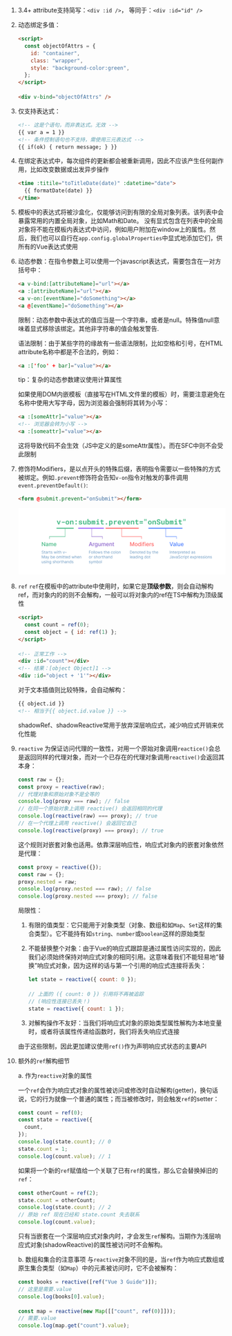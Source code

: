 1. 3.4+ attribute支持简写：`<div :id />`， 等同于：`<div :id="id" />`
2. 动态绑定多值：

   ```html
   <script>
     const objectOfAttrs = {
       id: "container",
       class: "wrapper",
       style: "background-color:green",
     };
   </script>

   <div v-bind="objectOfAttrs" />
   ```

3. 仅支持表达式：

   ```html
   <!-- 这是个语句，而非表达式。无效 -->
   {{ var a = 1 }}
   <!-- 条件控制语句也不支持，需使用三元表达式 -->
   {{ if(ok) { return message; } }}
   ```

4. 在绑定表达式中，每次组件的更新都会被重新调用，因此不应该产生任何副作用，比如改变数据或出发异步操作

   ```html
   <time :titile="toTitleDate(date)" :datetime="date">
     {{ formatDate(date) }}
   </time>
   ```

5. 模板中的表达式将被沙盒化，仅能够访问到有限的全局对象列表。该列表中会暴露常用的内置全局对象，比如Math和Date。
   没有显式包含在列表中的全局对象将不能在模板内表达式中访问，例如用户附加在window上的属性。然后，我们也可以自行在`app.config.globalProperties`中显式地添加它们，供所有的Vue表达式使用

6. 动态参数：在指令参数上可以使用一个javascript表达式，需要包含在一对方括号中：

   ```html
   <a v-bind:[attributeName]="url"></a>
   <a :[attributeName]="url"></a>
   <a v-on:[eventName]="doSomething"></a>
   <a @[eventName]="doSomething"></a>
   ```

   限制：动态参数中表达式的值应当是一个字符串，或者是null。特殊值null意味着显式移除该绑定。其他非字符串的值会触发警告.

   语法限制：由于某些字符的缘故有一些语法限制，比如空格和引号，在HTML attribute名称中都是不合法的，例如：

   ```html
   <a :['foo' + bar]="value"></a>
   ```

   tip：复杂的动态参数建议使用计算属性

   如果使用DOM内嵌模板（直接写在HTML文件里的模板）时，需要注意避免在名称中使用大写字母，因为浏览器会强制将其转为小写：

   ```html
   <a :[someAttr]="value"></a>
   <!-- 浏览器会转为小写 -->
   <a :[someattr]="value"></a>
   ```

   这将导致代码不会生效（JS中定义的是someAttr属性）。而在SFC中则不会受此限制

7. 修饰符Modifiers，是以点开头的特殊后缀，表明指令需要以一些特殊的方式被绑定。例如`.prevent`修饰符会告知`v-on`指令对触发的事件调用`event.preventDefault()`:

   ```html
   <form @submit.prevent="onSubmit"></form>
   ```

   ![alt text](image.png)

8. `ref`
   `ref`在模板中的attribute中使用时，如果它是**顶级参数**，则会自动解构ref，而对象内的的则不会解构，一般可以将对象内的ref在TS中解构为顶级属性

   ```html
   <script>
     const count = ref(0);
     const object = { id: ref(1) };
   </script>

   <!-- 正常工作 -->
   <div :id="count"></div>
   <!-- 结果：[object Object]1 -->
   <div :id="object + '1'"></div>
   ```

   对于文本插值则比较特殊，会自动解构：

   ```html
   {{ object.id }}
   <!-- 相当于{{ object.id.value }} -->
   ```

   shadowRef、shadowReactive常用于放弃深层响应式，减少响应式开销来优化性能

9. `reactive`
   为保证访问代理的一致性，对用一个原始对象调用`reactice()`会总是返回同样的代理对象，而对一个已存在的代理对象调用`reactive()`会返回其本身：

   ```js
   const raw = {};
   const proxy = reactive(raw);
   // 代理对象和原始对象不是全等的
   console.log(proxy === raw); // false
   // 在同一个原始对象上调用 reactive() 会返回相同的代理
   console.log(reactive(raw) === proxy); // true
   // 在一个代理上调用 reactive() 会返回它自己
   console.log(reactive(proxy) === proxy); // true
   ```

   这个规则对嵌套对象也适用。依靠深层响应性，响应式对象内的嵌套对象依然是代理：

   ```js
   const proxy = reactive({});
   const raw = {};
   proxy.nested = raw;
   console.log(proxy.nested === raw); // false
   console.log(proxy.nested === proxy); // false
   ```

   局限性：
   1. 有限的值类型：它只能用于对象类型（对象、数组和如`Map`、`Set`这样的集合类型）。它不能持有如`string`、`number`或`boolean`这样的原始类型
   2. 不能替换整个对象：由于Vue的响应式跟踪是通过属性访问实现的，因此我们必须始终保持对响应式对象的相同引用。这意味着我们不能轻易地“替换”响应式对象，因为这样的话与第一个引用的响应式连接将丢失：

      ```js
      let state = reactive({ count: 0 });

      // 上面的 ({ count: 0 }) 引用将不再被追踪
      // (响应性连接已丢失！)
      state = reactive({ count: 1 });
      ```

   3. 对解构操作不友好：当我们将响应式对象的原始类型属性解构为本地变量时，或者将该属性传递给函数时，我们将丢失响应式连接

   由于这些限制，因此更加建议使用`ref()`作为声明响应式状态的主要API

10. 额外的`ref`解构细节

    a. 作为`reactive`对象的属性

    一个`ref`会作为响应式对象的属性被访问或修改时自动解构(getter)，换句话说，它的行为就像一个普通的属性；而当被修改时，则会触发`ref`的setter：

    ```js
    const count = ref(0);
    const state = reactive({
      count,
    });
    console.log(state.count); // 0
    state.count = 1;
    console.log(count.value); // 1
    ```

    如果将一个新的`ref`赋值给一个关联了已有`ref`的属性，那么它会替换掉旧的`ref`：

    ```js
    const otherCount = ref(2);
    state.count = otherCount;
    console.log(state.count); // 2
    // 原始 ref 现在已经和 state.count 失去联系
    console.log(count.value);
    ```

    只有当嵌套在一个深层响应式对象内时，才会发生`ref`解构。当期作为浅层响应式对象(shadowReactive)的属性被访问时不会解构。

    b. 数组和集合的注意事项
    与`reactive`对象不同的是，当`ref`作为响应式数组或原生集合类型（如`Map`）中的元素被访问时，它不会被解构：

    ```js
    const books = reactive([ref("Vue 3 Guide")]);
    // 这里是需要.value
    console.log(books[0].value);

    const map = reactive(new Map([["count", ref(0)]]));
    // 需要.value
    console.log(map.get("count").value);
    ```
